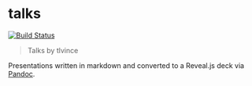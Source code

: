 # talks

[![Build Status][travis-image]][travis-url]

[travis-url]: https://travis-ci.org/tlvince/talks
[travis-image]: https://travis-ci.org/tlvince/talks.svg?branch=master

> Talks by tlvince

Presentations written in markdown and converted to a Reveal.js deck via [Pandoc][].

[Pandoc]: https://pandoc.org/MANUAL.html#producing-slide-shows-with-pandoc
